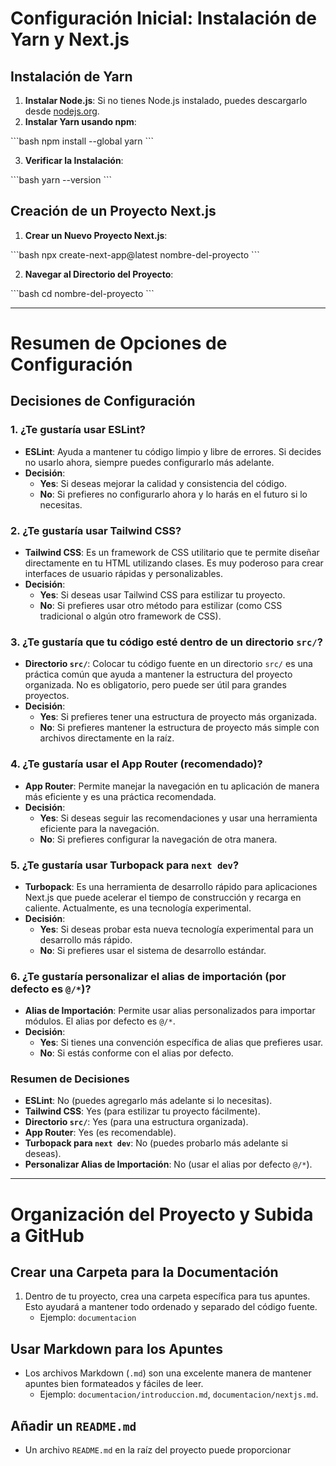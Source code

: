 # Configuración Inicial: Instalación de Yarn y Next.js

## Instalación de Yarn

1. **Instalar Node.js**: Si no tienes Node.js instalado, puedes descargarlo desde [nodejs.org](https://nodejs.org/).
2. **Instalar Yarn usando npm**:

\```bash
npm install --global yarn
\```

3. **Verificar la Instalación**:

\```bash
yarn --version
\```

## Creación de un Proyecto Next.js

1. **Crear un Nuevo Proyecto Next.js**:

\```bash
npx create-next-app@latest nombre-del-proyecto
\```

2. **Navegar al Directorio del Proyecto**:

\```bash
cd nombre-del-proyecto
\```

---

# Resumen de Opciones de Configuración

## Decisiones de Configuración

### 1. ¿Te gustaría usar ESLint?
- **ESLint**: Ayuda a mantener tu código limpio y libre de errores. Si decides no usarlo ahora, siempre puedes configurarlo más adelante.
- **Decisión**: 
  - **Yes**: Si deseas mejorar la calidad y consistencia del código.
  - **No**: Si prefieres no configurarlo ahora y lo harás en el futuro si lo necesitas.

### 2. ¿Te gustaría usar Tailwind CSS?
- **Tailwind CSS**: Es un framework de CSS utilitario que te permite diseñar directamente en tu HTML utilizando clases. Es muy poderoso para crear interfaces de usuario rápidas y personalizables.
- **Decisión**: 
  - **Yes**: Si deseas usar Tailwind CSS para estilizar tu proyecto.
  - **No**: Si prefieres usar otro método para estilizar (como CSS tradicional o algún otro framework de CSS).

### 3. ¿Te gustaría que tu código esté dentro de un directorio `src/`?
- **Directorio `src/`**: Colocar tu código fuente en un directorio `src/` es una práctica común que ayuda a mantener la estructura del proyecto organizada. No es obligatorio, pero puede ser útil para grandes proyectos.
- **Decisión**: 
  - **Yes**: Si prefieres tener una estructura de proyecto más organizada.
  - **No**: Si prefieres mantener la estructura de proyecto más simple con archivos directamente en la raíz.

### 4. ¿Te gustaría usar el App Router (recomendado)?
- **App Router**: Permite manejar la navegación en tu aplicación de manera más eficiente y es una práctica recomendada.
- **Decisión**:
  - **Yes**: Si deseas seguir las recomendaciones y usar una herramienta eficiente para la navegación.
  - **No**: Si prefieres configurar la navegación de otra manera.

### 5. ¿Te gustaría usar Turbopack para `next dev`?
- **Turbopack**: Es una herramienta de desarrollo rápido para aplicaciones Next.js que puede acelerar el tiempo de construcción y recarga en caliente. Actualmente, es una tecnología experimental.
- **Decisión**:
  - **Yes**: Si deseas probar esta nueva tecnología experimental para un desarrollo más rápido.
  - **No**: Si prefieres usar el sistema de desarrollo estándar.

### 6. ¿Te gustaría personalizar el alias de importación (por defecto es `@/*`)?
- **Alias de Importación**: Permite usar alias personalizados para importar módulos. El alias por defecto es `@/*`.
- **Decisión**:
  - **Yes**: Si tienes una convención específica de alias que prefieres usar.
  - **No**: Si estás conforme con el alias por defecto.

### Resumen de Decisiones
- **ESLint**: No (puedes agregarlo más adelante si lo necesitas).
- **Tailwind CSS**: Yes (para estilizar tu proyecto fácilmente).
- **Directorio `src/`**: Yes (para una estructura organizada).
- **App Router**: Yes (es recomendable).
- **Turbopack para `next dev`**: No (puedes probarlo más adelante si deseas).
- **Personalizar Alias de Importación**: No (usar el alias por defecto `@/*`).

---

# Organización del Proyecto y Subida a GitHub

## Crear una Carpeta para la Documentación

1. Dentro de tu proyecto, crea una carpeta específica para tus apuntes. Esto ayudará a mantener todo ordenado y separado del código fuente.
   - Ejemplo: `documentacion`

## Usar Markdown para los Apuntes

- Los archivos Markdown (`.md`) son una excelente manera de mantener apuntes bien formateados y fáciles de leer. 
  - Ejemplo: `documentacion/introduccion.md`, `documentacion/nextjs.md`.

## Añadir un `README.md`

- Un archivo `README.md` en la raíz del proyecto puede proporcionar
